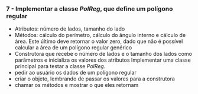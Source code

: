 ### 7 - Implementar a classe *PolReg*, que define um polígono regular  
* Atributos: número de lados, tamanho do lado
* Métodos: cálculo do perímetro, cálculo do ângulo interno e cálculo de área. Este último deve retornar o valor zero, dado que não é possível calcular a área de um polígono regular genérico
* Construtora que recebe o número de lados e o tamanho dos lados como parâmetros e inicializa os valores dos atributos Implementar uma classe principal para testar a classe *PolReg*.
* pedir ao usuário os dados de um polígono regular
* criar o objeto, lembrando de passar os valores para a construtora
* chamar os métodos e mostrar o que eles retornam